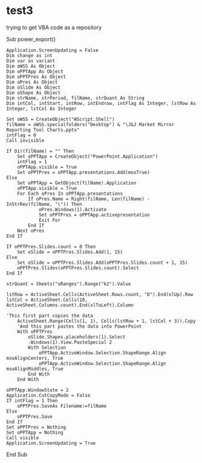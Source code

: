 # test3
trying to get VBA code as a repository

Sub power_export()

    Application.ScreenUpdating = False
    Dim change as int
    Dim var as variant
    Dim oWSS As Object
    Dim oPPTApp As Object
    Dim oPPTPres As Object
    Dim oPres As Object
    Dim oSlide As Object
    Dim oShape As Object
    Dim strName, strPeriod, filName, strQuant As String
    Dim intCol, intStart, intRow, intEndrow, intFlag As Integer, lstRow As Integer, lstCol As Integer
    
    Set oWSS = CreateObject("WScript.Shell")
    filName = oWSS.specialfolders("Desktop") & "\J&J Market Mirror Reporting Tool Charts.pptx"
    intFlag = 0
    Call invisible
    
    If Dir(filName) = "" Then
        Set oPPTApp = CreateObject("PowerPoint.Application")
        intFlag = 1
        oPPTApp.visible = True
        Set oPPTPres = oPPTApp.presentations.Add(msoTrue)
    Else
        Set oPPTApp = GetObject(filName).Application
        oPPTApp.visible = True
        For Each oPres In oPPTApp.presentations
            If oPres.Name = Right(filName, Len(filName) - InStrRev(filName, "\")) Then
                oPres.Windows(1).Activate
                Set oPPTPres = oPPTApp.activepresentation
                Exit For
            End If
        Next oPres
    End If
    
    If oPPTPres.Slides.count = 0 Then
        Set oSlide = oPPTPres.Slides.Add(1, 15)
    Else
        Set oSlide = oPPTPres.Slides.Add(oPPTPres.Slides.count + 1, 15)
        oPPTPres.Slides(oPPTPres.Slides.count).Select
    End If
    
    strQuant = Sheets("uRanges").Range("k2").Value
    
    lstRow = ActiveSheet.Cells(ActiveSheet.Rows.count, "D").End(xlUp).Row
    lstCol = ActiveSheet.Cells(10, ActiveSheet.Columns.count).End(xlToLeft).Column

    'This first part copies the data
        ActiveSheet.Range(Cells(1, 1), Cells(lstRow + 1, lstCol + 3)).Copy
        'And this part pastes the data into PowerPoint
        With oPPTPres
            oSlide.Shapes.placeholders(1).Select
            .Windows(1).View.PasteSpecial 2
            With Selection
                oPPTApp.ActiveWindow.Selection.ShapeRange.Align msoAlignCenters, True
                oPPTApp.ActiveWindow.Selection.ShapeRange.Align msoAlignMiddles, True
            End With
        End With
    
    oPPTApp.WindowState = 2
    Application.CutCopyMode = False
    If intFlag = 1 Then
        oPPTPres.SaveAs Filename:=filName
    Else
        oPPTPres.Save
    End If
    Set oPPTPres = Nothing
    Set oPPTApp = Nothing
    Call visible
    Application.ScreenUpdating = True
    
End Sub
